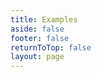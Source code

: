 ```yaml
---
title: Examples
aside: false
footer: false
returnToTop: false
layout: page
---
```


<script>
import { defineAsyncComponent } from 'vue'
import ReplLoading from '../../.vitepress/theme/components/ReplLoading.vue'

export default {
  components: {
    ExampleRepl: defineAsyncComponent({
      loader: () => import(/* webpackChunkName: vueRepl */ './ExampleRepl.vue' ),
      loadingComponent: ReplLoading
    })
  }
}
</script>

<ClientOnly>
  <ExampleRepl />
</ClientOnly>
